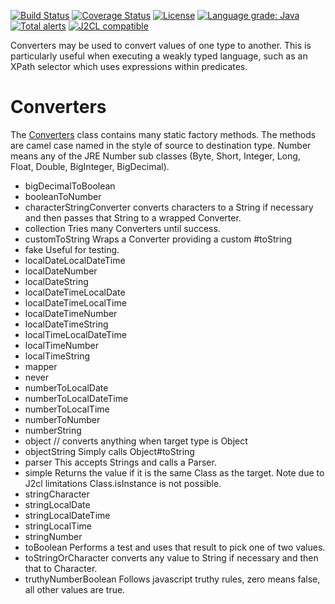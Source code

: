 [![Build Status](https://github.com/mP1/walkingkooka-convert/actions/workflows/build.yaml/badge.svg)](https://github.com/mP1/walkingkooka-convert/actions/workflows/build.yaml/badge.svg)
[![Coverage Status](https://coveralls.io/repos/github/mP1/walkingkooka-convert/badge.svg?branch=master)](https://coveralls.io/github/mP1/walkingkooka-convert?branch=master)
[![License](https://img.shields.io/badge/License-Apache%202.0-blue.svg)](https://opensource.org/licenses/Apache-2.0)
[![Language grade: Java](https://img.shields.io/lgtm/grade/java/g/mP1/walkingkooka-convert.svg?logo=lgtm&logoWidth=18)](https://lgtm.com/projects/g/mP1/walkingkooka-convert/context:java)
[![Total alerts](https://img.shields.io/lgtm/alerts/g/mP1/walkingkooka-convert.svg?logo=lgtm&logoWidth=18)](https://lgtm.com/projects/g/mP1/walkingkooka-convert/alerts/)
[![J2CL compatible](https://img.shields.io/badge/J2CL-compatible-brightgreen.svg)](https://github.com/mP1/j2cl-central)



Converters may be used to convert values of one type to another. This is particularly useful when executing a weakly typed language, such as an XPath selector which uses expressions within predicates.



# Converters

The [Converters](https://github.com/mP1/walkingkooka-convert/blob/master/src/main/java/walkingkooka/convert/Converters.java)
class contains many static factory methods. The methods are camel case named in the style of source to destination type.
Number means any of the JRE Number sub classes (Byte, Short, Integer, Long, Float, Double, BigInteger, BigDecimal).

- bigDecimalToBoolean
- booleanToNumber
- characterStringConverter converts characters to a String if necessary and then passes that String to a wrapped Converter.
- collection Tries many Converters until success.
- customToString Wraps a Converter providing a custom #toString
- fake Useful for testing.
- localDateLocalDateTime
- localDateNumber
- localDateString
- localDateTimeLocalDate
- localDateTimeLocalTime
- localDateTimeNumber
- localDateTimeString
- localTimeLocalDateTime
- localTimeNumber
- localTimeString
- mapper
- never
- numberToLocalDate
- numberToLocalDateTime
- numberToLocalTime
- numberToNumber
- numberString
- object // converts anything when target type is Object
- objectString Simply calls Object#toString
- parser This accepts Strings and calls a Parser.
- simple Returns the value if it is the same Class as the target. Note due to J2cl limitations Class.isInstance is not possible.
- stringCharacter
- stringLocalDate
- stringLocalDateTime
- stringLocalTime
- stringNumber
- toBoolean Performs a test and uses that result to pick one of two values.
- toStringOrCharacter converts any value to String if necessary and then that to Character.
- truthyNumberBoolean Follows javascript truthy rules, zero means false, all other values are true.


